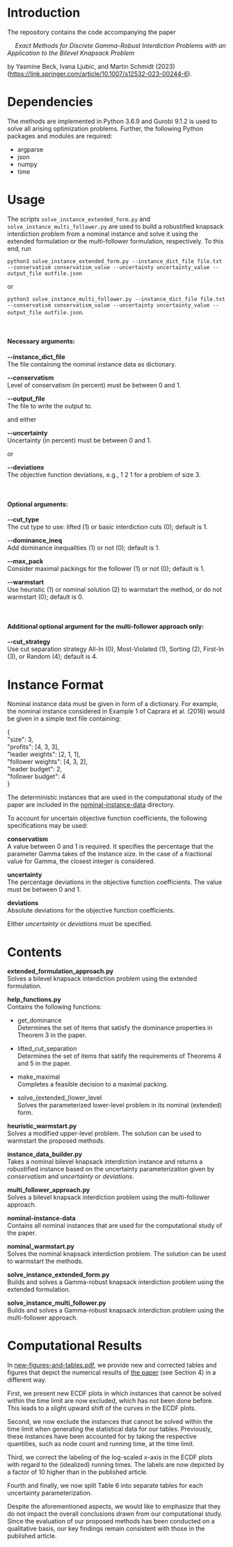 # Introduction
The repository contains the code accompanying the paper

&emsp; _Exact Methods for Discrete Gamma-Robust Interdiction Problems with an Application to the Bilevel Knapsack Problem_

by Yasmine Beck, Ivana Ljubic, and Martin Schmidt (2023)
(https://link.springer.com/article/10.1007/s12532-023-00244-6).

# Dependencies
The methods are implemented in Python 3.6.9 and Gurobi 9.1.2 
is used to solve all arising optimization problems.
Further, the following Python packages and modules are required:

* argparse
* json
* numpy
* time

# Usage
The scripts `solve_instance_extended_form.py` and `solve_instance_multi_follower.py`
are used to build a robustified knapsack interdiction problem from a nominal instance and solve it
using the extended formulation or the multi-follower formulation, respectively. To this end, run
    
`python3 solve_instance_extended_form.py --instance_dict_file file.txt --conservatism conservatism_value --uncertainty uncertainty_value --output_file outfile.json`

or

`python3 solve_instance_multi_follower.py --instance_dict_file file.txt --conservatism conservatism_value --uncertainty uncertainty_value --output_file outfile.json`.

<br/>  

#### Necessary arguments:
**--instance_dict_file**  
The file containing the nominal instance data as dictionary.

**--conservatism**  
Level of conservatism (in percent) must be between 0 and 1.

**--output_file**  
The file to write the output to.

and either  

**--uncertainty**  
Uncertainty (in percent) must be between 0 and 1.

or  

**--deviations**  
The objective function deviations, e.g., 1 2 1 for a problem of size 3.

<br/>  

#### Optional arguments:  
**--cut_type**  
The cut type to use: lifted (1) or basic interdiction cuts (0); default is 1.

**--dominance_ineq**  
Add dominance inequalities (1) or not (0); default is 1.

**--max_pack**  
Consider maximal packings for the follower (1) or not (0); default is 1.

**--warmstart**  
Use heuristic (1) or nominal solution (2) to warmstart the method, or do not warmstart (0); default is 0.

<br/>  

#### Additional optional argument for the multi-follower approach only:  
**--cut_strategy**  
Use cut separation strategy All-In (0), Most-Violated (1), Sorting (2), First-In (3), or Random (4); default is 4.

# Instance Format
Nominal instance data must be given in form of a dictionary.
For example, the nominal instance considered in Example 1 of
Caprara et al. (2016) would be given in a simple text file containing:

{  
"size": 3,  
"profits": [4, 3, 3],  
"leader weights": [2, 1, 1],  
"follower weights": [4, 3, 2],  
"leader budget": 2,  
"follower budget": 4  
}

The deterministic instances that are used in the computational study of the paper are included in the [nominal-instance-data](./nominal-instance-data/) directory.

To account for uncertain objective function coefficients, the following
specifications may be used:

**conservatism**  
A value between 0 and 1 is required. It specifies the percentage that the parameter Gamma takes of the instance size. In the case of a fractional value for Gamma, the closest integer is considered.

**uncertainty**  
The percentage deviations in the objective function coefficients. The value must be between 0 and 1.

**deviations**  
Absolute deviations for the objective function coefficients.

Either _uncertainty_ or _deviations_ must be specified.

# Contents
**extended_formulation_approach.py**  
Solves a bilevel knapsack interdiction problem using the extended formulation.

**help_functions.py**  
Contains the following functions:
* get_dominance  
Determines the set of items that satisfy the dominance properties in Theorem 3 in the paper.

* lifted_cut_separation  
Determines the set of items that satify the requirements of Theorems 4 and 5 in the paper.

* make_maximal  
Completes a feasible decision to a maximal packing.

* solve_(extended_)lower_level  
Solves the parameterized lower-level problem in its nominal (extended) form.

**heuristic_warmstart.py**  
Solves a modified upper-level problem. The solution can be used to warmstart the proposed methods.

**instance_data_builder.py**  
Takes a nominal bilevel knapsack interdiction instance and returns a robustified instance based on the uncertainty parameterization given by _conservatism_ and _uncertainty_ or _deviations_.

**multi_follower_approach.py**  
Solves a bilevel knapsack interdiction problem using the multi-follower approach.

**nominal-instance-data**  
Contains all nominal instances that are used for the computational study of the paper.

**nominal_warmstart.py**  
Solves the nominal knapsack interdiction problem. The solution can be used to warmstart the methods.

**solve_instance_extended_form.py**  
Builds and solves a Gamma-robust knapsack interdiction problem using the extended formulation.

**solve_instance_multi_follower.py**  
Builds and solves a Gamma-robust knapsack interdiction problem using the multi-follower approach.

# Computational Results
In [new-figures-and-tables.pdf](./new-figures-and-tables.pdf), we provide new and corrected tables and figures that depict the numerical results of [the paper](https://link.springer.com/article/10.1007/s12532-023-00244-6) (see Section 4) in a different way.

First, we present new ECDF plots in which instances that cannot be solved within the time limit are now excluded, which has not been done before. This leads to a slight upward shift of the curves in the ECDF plots.

Second, we now exclude the instances that cannot be solved within the time limit when generating the statistical data for our tables. Previously, these instances have been accounted for by taking the respective quantities, such as node count and running time, at the time limit.

Third, we correct the labeling of the log-scaled $x$-axis in the ECDF plots with regard to the (idealized) running times. The labels are now depicted by a factor of 10 higher than in the published article.

Fourth and finally, we now split Table 6 into separate tables for each uncertainty parameterization.

Despite the aforementioned aspects, we would like to emphasize that they do not impact the overall conclusions drawn from our computational study. Since the evaluation of our proposed methods has been conducted on a qualitative basis, our key findings remain consistent with those in the published article.